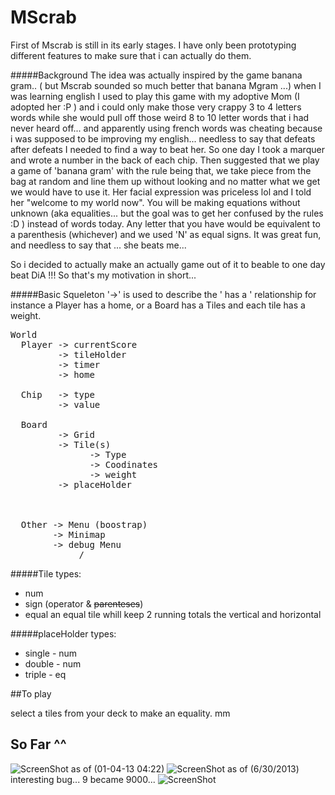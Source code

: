 MScrab
======
 First of Mscrab is still in its early stages. I have only been prototyping different features to make sure that i can actually do them.


#####Background
The idea was actually inspired by the  game banana gram.. ( but Mscrab sounded so much better that banana Mgram ...) when I was learning english I used to play this game with my adoptive Mom (I adopted her :P ) and i could only make those very crappy 3 to 4 letters words while she would pull off those weird 8 to 10 letter words that i had never heard off... and apparently using french words was cheating because i was supposed to be improving my english... needless to say that defeats after defeats I needed to find a way to beat her. So one day I took a marquer and wrote a number in the back of each chip. Then suggested that we play a game of 'banana gram' with the  rule being that, we take piece from the bag at random and line them up without looking and no matter what we get we would have to use it. Her facial expression was priceless lol and I told her "welcome to my world now". You will be making equations without unknown (aka equalities... but the goal was to get her confused by the rules :D ) instead of words today. Any letter that you have would be equivalent to a parenthesis (whichever) and we used 'N' as equal signs. It was great fun, and needless to say that ... she beats me... 

So i decided to actually make an actually game out of it to beable to one day beat DiA !!! So that's my motivation in short...


#####Basic Squeleton
'->'  is used to describe the ' has a ' relationship 
for instance a Player has a home, or a Board has a Tiles and each tile has a weight.
<pre>
World
  Player -> currentScore
         -> tileHolder
         -> timer
         -> home

  Chip   -> type 
         -> value

  Board
         -> Grid 
         -> Tile(s)
               -> Type
               -> Coodinates
               -> weight
         -> placeHolder



  Other -> Menu (boostrap)
        -> Minimap
        -> debug Menu
             /
</pre>
    
#####Tile types:
* num
* sign (operator & <del>parenteses</del>) 
* equal
    an equal tile whill keep 2 running totals the vertical and horizontal 


#####placeHolder types:
* single - num
* double - num
* triple - eq
  
##To play

select a tiles from your deck to make an equality.
mm

## So Far ^^
![ScreenShot](https://raw.github.com/Mimieam/MScrab/master/img/First%20Millestone.png)
as of  (01-04-13 04:22)
![ScreenShot](https://raw.github.com/Mimieam/MScrab/master/img/2nd%20Stone.png)
as of (6/30/2013) interesting bug... 9 became 9000... 
![ScreenShot](https://raw.github.com/Mimieam/MScrab/master/img/hahaBugFound.png)
